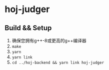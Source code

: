 # hoj-judger

## Build && Setup

1. 确保您拥有g++-8或更高的g++编译器
2. `make`
3. `yarn`
4. `yarn link`
5. `cd ../hoj-backend && yarn link hoj-judger`
